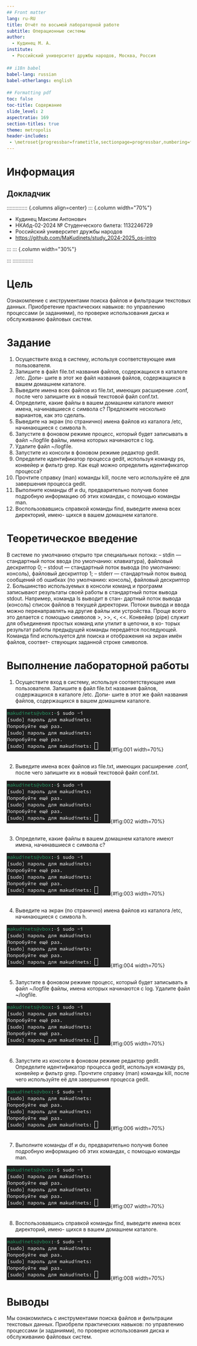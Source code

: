 ```yaml
---
## Front matter
lang: ru-RU
title: Отчёт по восьмой лабораторной работе
subtitle: Операционные системы
author:
  - Кудинец М. А.
institute:
  - Российский университет дружбы народов, Москва, Россия

## i18n babel
babel-lang: russian
babel-otherlangs: english

## Formatting pdf
toc: false
toc-title: Содержание
slide_level: 2
aspectratio: 169
section-titles: true
theme: metropolis
header-includes:
 - \metroset{progressbar=frametitle,sectionpage=progressbar,numbering=fraction}
---
```


# Информация

## Докладчик

:::::::::::::: {.columns align=center}
::: {.column width="70%"}

 * Кудинец Максим Антонович
  * НКАбд-02-2024 № Студенческого билета: 1132246729
  * Российский университет дружбы народов
  * <https://github.com/MaKudinets/study_2024-2025_os-intro>


:::
::: {.column width="30%"}

:::
::::::::::::::

# Цель 

Ознакомление с инструментами поиска файлов и фильтрации текстовых данных.
Приобретение практических навыков: по управлению процессами (и заданиями), по
проверке использования диска и обслуживанию файловых систем.

# Задание

1. Осуществите вход в систему, используя соответствующее имя пользователя.
2. Запишите в файл file.txt названия файлов, содержащихся в каталоге /etc. Допи-
шите в этот же файл названия файлов, содержащихся в вашем домашнем каталоге.
3. Выведите имена всех файлов из file.txt, имеющих расширение .conf, после чего
запишите их в новый текстовой файл conf.txt.
4. Определите, какие файлы в вашем домашнем каталоге имеют имена, начинавшиеся
с символа c? Предложите несколько вариантов, как это сделать.
5. Выведите на экран (по странично) имена файлов из каталога /etc, начинающиеся
с символа h.
6. Запустите в фоновом режиме процесс, который будет записывать в файл ~/logfile
файлы, имена которых начинаются с log.
7. Удалите файл ~/logfile.
8. Запустите из консоли в фоновом режиме редактор gedit.
9. Определите идентификатор процесса gedit, используя команду ps, конвейер и фильтр
grep. Как ещё можно определить идентификатор процесса?
10. Прочтите справку (man) команды kill, после чего используйте её для завершения
процесса gedit.
11. Выполните команды df и du, предварительно получив более подробную информацию
об этих командах, с помощью команды man.
12. Воспользовавшись справкой команды find, выведите имена всех директорий, имею-
щихся в вашем домашнем каталоге.

# Теоретическое введение

В системе по умолчанию открыто три специальных потока:
– stdin — стандартный поток ввода (по умолчанию: клавиатура), файловый дескриптор
0;
– stdout — стандартный поток вывода (по умолчанию: консоль), файловый дескриптор
1;
– stderr — стандартный поток вывод сообщений об ошибках (по умолчанию: консоль),
файловый дескриптор 2.
Большинство используемых в консоли команд и программ записывают результаты
своей работы в стандартный поток вывода stdout. Например, команда ls выводит в стан-
дартный поток вывода (консоль) список файлов в текущей директории. Потоки вывода
и ввода можно перенаправлять на другие файлы или устройства. Проще всего это делается
с помощью символов >, >>, <, <<.
Конвейер (pipe) служит для объединения простых команд или утилит в цепочки, в ко-
торых результат работы предыдущей команды передаётся последующей. 
Команда find используется для поиска и отображения на экран имён файлов, соответ-
ствующих заданной строке символов.

# Выполнение лабораторной работы

1. Осуществите вход в систему, используя соответствующее имя пользователя. Запишите в файл file.txt названия файлов, содержащихся в каталоге /etc. Допи-
шите в этот же файл названия файлов, содержащихся в вашем домашнем каталоге.  

![Скрин 1](image/ААААА.png){#fig:001 width=70%} 

##

2.  Выведите имена всех файлов из file.txt, имеющих расширение .conf, после чего
запишите их в новый текстовой файл conf.txt. 

![Скрин 1](image/ААААА.png){#fig:002 width=70%} 

##

3. Определите, какие файлы в вашем домашнем каталоге имеют имена, начинавшиеся
с символа c?   

![Скрин 1](image/ААААА.png){#fig:003 width=70%} 

##

4.  Выведите на экран (по странично) имена файлов из каталога /etc, начинающиеся
с символа h. 

![Скрин 1](image/ААААА.png){#fig:004 width=70%} 

##

5.  Запустите в фоновом режиме процесс, который будет записывать в файл ~/logfile
файлы, имена которых начинаются с log. Удалите файл ~/logfile. 

![Скрин 1](image/ААААА.png){#fig:005 width=70%} 

##

6. Запустите из консоли в фоновом режиме редактор gedit. Определите идентификатор процесса gedit, используя команду ps, конвейер и фильтр
grep. Прочтите справку (man) команды kill, после чего используйте её для завершения
процесса gedit. 

![Скрин 1](image/ААААА.png){#fig:006 width=70%} 

##

7. Выполните команды df и du, предварительно получив более подробную информацию
об этих командах, с помощью команды man. 

![Скрин 1](image/ААААА.png){#fig:007 width=70%} 

##

8. Воспользовавшись справкой команды find, выведите имена всех директорий, имею-
щихся в вашем домашнем каталоге. 

![Скрин 1](image/ААААА.png){#fig:008 width=70%} 

# Выводы

Мы ознакомились с инструментами поиска файлов и фильтрации текстовых данных.
Приобрели практических навыков: по управлению процессами (и заданиями), по
проверке использования диска и обслуживанию файловых систем.

